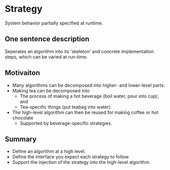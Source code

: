 # Strategy

System behavior partially specified at runtime.

## One sentence description

Seperates an algorithm into its 'skeleton' and concrete implementation steps, which can be varied at run-time.

## Motivaiton

- Many algorithms can be decomposed into higher- and lower-level parts.
- Making tea can be decomposed into
  - The process of making a hot beverage (boil water, pour into cup); and
  - Tea-specific things (put teabag into water).
- The high-level algorithm can then be reused for making coffee or hot chocolate
  - Supported by beverage-specific strategies.

## Summary

- Define an algorithm at a high level.
- Define the interface you expect each strategy to follow.
- Support the injection of the strategy into the high-level algorithm.
